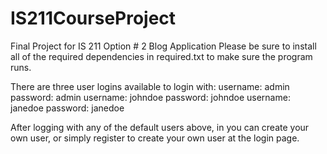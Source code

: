 # IS211CourseProject
Final Project for IS 211 Option # 2 Blog Application
Please be sure to install all of the required dependencies in required.txt to make sure the program runs.

There are three user logins available to login with:
username: admin password: admin
username: johndoe password: johndoe
username: janedoe password: janedoe

After logging with any of the default users above, in you can create your own user, or simply register to create your own user at the login page.
